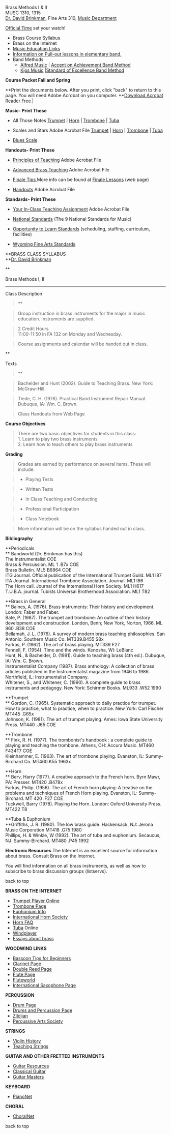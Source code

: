 Brass Methods I & II  
MUSC 1310, 1315  
[Dr. David Brinkman](mailto:brinkman@uwyo.edu), Fine Arts 310, [Music
Department](default.htm)

[Official Time](http://www.time.gov/timezone.cgi?Mountain/d/-7/java) set your
watch!

  * Brass Course Syllabus
  * Brass on the Internet
  * [Music Education Links](dbmusicedlinks.htm)
  * [Information on Pull-out lessons in elementary band.](http://www.manteno.k12.il.us/finearts/advocacy/sectionals.html)
  * Band Methods
    * [Alfred Music](http://www.alfredpub.com/) | [Accent on Achievement Band Method](http://www.alfred.com/frameset.cfm?sub=band)
    * [Kjos Music](http://www.kjos.com/) |[Standard of Excellence Band Method](http://www.kjos.com/band/soe_main.html)

**Course Packet Fall and Spring**

**Print the documents below. After you print, click  "back" to return to this
page. You will need Adobe Acrobat on you computer. **[Download Acrobat Reader
Free ](http://www.adobe.com/products/acrobat/readstep2.html) |

**Music- Print These**

  * All Those Notes [Trumpet](AllThoseTrumpet.pdf) | [Horn](AllThoseHorn.pdf) | [Trombone](AllThoseTrombone.pdf) | [Tuba  
](AllThoseTuba.pdf)

  * Scales and Stars  Adobe Acrobat File [Trumpet](ScalesStarsTrumpet.pdf) | [Horn](ScalesStarsHorn.pdf) | [Trombone](ScalesStarsTrom.pdf) | [Tuba  
](ScalesStarsTuba.pdf)

  * [Blues Scale](bluesscale.pdf) 

**Handouts- Print These**

  * [Principles of Teaching](Principles.pdf) Adobe Acrobat File  

  * [Advanced Brass Teaching](AdvancedBrassTeaching.pdf) Adobe Acrobat File   

  * [Finale Tips ](finaletips.pdf)  More info can be found at [Finale Lessons](finale.htm) (web page)

  * [Handouts](TeachingMaterials.pdf) Adobe Acrobat File  

**Standards- Print These**

  * [Your In-Class Teaching Assignment](TeachingSpring.pdf) Adobe Acrobat File  

  * [National Standards](http://www.menc.org/publication/books/prek12st.html) (The 9 National Standards for Music) 

  * [Opportunity to Learn Standards](http://www.menc.org/publication/books/techstan.htm) (scheduling, staffing, curriculum, facilities)

  * [Wyoming Fine Arts Standards](http://www.k12.wy.us/publications/art.pdf) 











**BRASS CLASS SYLLABUS  
**[Dr. David Brinkman](http://uwadmnweb.uwyo.edu/music/brinkman.htm)

**

Brass Methods I, II

****

Class Description

> **

>

> Group instruction in brass instruments for the major in music education.
Instruments are supplied.

>

> 2 Credit Hours  
>  11:00-11:50 in FA 132 on Monday and Wednesday.

>

> Course assignments and calendar will be handed out in class.

**

Texts

> **

>

> Bachelder and Hunt (2002). Guide to Teaching Brass. New York: McGraw-Hill.

>

> Tiede, C. H. (1976). Practical Band Instrument Repair Manual. Dubuque, IA:
Wm. C. Brown.

>

> Class Handouts from Web Page

**Course Objectives**

> There are two basic objectives for students in this class:  
>  1\. Learn to play two brass instruments  
>  2\. Learn how to teach others to play brass instruments

**Grading**

> Grades are earned by performance on several items.  These will include:

>

>   * Playing Tests

>   * Written Tests

>   * In Class Teaching and Conducting

>   * Professional Participation

>   * Class Notebook

>

>

> More information will be on the syllabus handed out in class.

**Bibliography**

**Periodicals  
** Bandworld (Dr. Brinkman has this)  
The Instrumentalist COE  
Brass & Percussion. ML 1 .B7x COE  
Brass Bulletin. ML5 B6864 COE  
ITG Journal. Official publication of the International Trumpet Guild. ML1 I87  
ITA Journal. International Trombone Association. Journal. ML1 I86  
The Horn call. Journal of the International Horn Society. ML1 H617  
T.U.B.A. journal. Tubists Universal Brotherhood Association. ML1 T82

**Brass in General  
** Baines, A. (1976). Brass instruments: Their history and development.
London: Faber and Faber.  
Bate, P. (1987). The trumpet and trombone: An outline of their history
development and construction. London, Benn; New York, Norton, 1966. ML 960
.B38 COE  
Bellamah, J. L. (1976). A survey of modern brass teaching philosophies. San
Antonio: Southern Music Co. MT339.B455 S8x  
Farkas, P. (1962). The art of brass playing. MT339 F27  
Fennell, F. (1954). Time and the winds. Kenosha, WI: LeBlanc  
Hunt, N., & Bachelder, D. (1991). Guide to teaching brass (4th ed.). Dubuque,
IA: Wm. C. Brown.  
Instrumentalist Company (1987). Brass anthology: A collection of brass
articles published in the Instrumentalist magazine from 1946 to 1986.
Northfield, IL: Instrumentalist Company.  
Whitener, S., and Whitener, C. (1990). A complete guide to brass instruments
and pedagogy. New York: Schirmer Books. ML933 .W52 1990

**Trumpet  
** Gordon, C. (1965). Systematic approach to daily practice for trumpet. How
to practice, what to practice, when to practice. New York: Carl Fischer MT445
.G65x  
Johnson, K. (1981). The art of trumpet playing. Ames: Iowa State University
Press. MT440 .J65 COE

**Trombone  
** Fink, R. H. (1977). The trombonist's handbook : a complete guide to playing
and teaching the trombone. Athens, OH: Accura Music. MT460 F434T7 COE  
Kleinhammer, E. (1963). The art of trombone playing. Evanston, IL: Summy-
Birchard Co. MT460.K55 1963x

**Horn  
** Berv, Harry (1977). A creative approach to the French horn. Byrn Mawr, PA:
Presser. MT420 .B478x  
Farkas, Philip. (1956). The art of French horn playing: A treatise on the
problems and techniques of French Horn playing. Evanston, IL: Summy-Birchard.
MT 420 .F27 COE  
Tuckwell, Barry (1978). Playing the Horn. London: Oxford University Press.
MT422 T8

**Tuba & Euphonium  
**Griffiths, J. R. (1980). The low brass guide. Hackensack, NJ: Jerona Music
Corporation MT418 .G75 1980  
Phillips, H. & Winkle, W (1992). The art of tuba and euphonium. Secaucus, NJ:
Summy-Birchard. MT480 .P45 1992

**Electronic Resources** The Internet is an excellent source for information
about brass. Consult Brass on the Internet.

You will find information on all brass instruments, as well as how to
subscribe to brass discussion groups (listservs).

back to top











**BRASS ON THE INTERNET**

  * [ Trumpet Player Online](http://www.v-zone.com/tpo)
  * [Trombone Page](http://www.missouri.edu/~cceric/index.html)
  * [Euphonium Info](http://www.dwerden.com/bareuph.asp)
  * [International Horn Society](http://www.horndoggie.com/horn/)
  * [Horn FAQ](http://www.io.com/~rboerger/hornfaq.html)
  * [Tuba](http://www.tubaonline.org/) Online
  * [Windplayer](http://www.windplayer.com/index.html)
  * [Essays about brass](http://www.geocities.com/Vienna/3941/index.html)

  **WOODWIND LINKS**

  * [ Bassoon Tips for Beginners](http://www.uidaho.edu/LS/Music/hanna/tips.html)
  * [Clarinet Page](http://www.windplayer.com/wp/clarinet.html)
  * [Double Reed Page](http://wuarchive.wustl.edu/doc/misc/org/doublereeds/)
  * [Flute Page](http://www.geocities.com/Vienna/Choir/8675/)
  * [Fluteworld](http://www.fluteworld.com/Merchant/)
  * [International Saxophone Page](http://www.saxophone.org/) 

**PERCUSSION**

  * [ Drum Page](http://musiciansweb.8m.com/drums.html)
  * [Drums and Percussion Page](http://www.cse.ogi.edu/Drum/)
  * [Zildjian](http://www.zildjian.com/)
  * [Percussive Arts Society](http://www.pas.org/)

**STRINGS**

  * [ Violin History](http://www.nelson.planet.org.nz/~matthew/cbt.html)
  * [Teaching Strings](http://lrs.ed.uiuc.edu/students/r-muel/stringed/home.html)

**GUITAR AND OTHER FRETTED INSTRUMENTS**

  * [ Guitar Resources](http://www.harmony-central.com/Guitar/)
  * [Classical Guitar](http://www.guitarist.com/cg/cg.htm)
  * [Guitar Masters](http://www.guitar-masters.com/)

**KEYBOARD**

  * [ PianoNet](http://www.pianonet.com/pianonet.html)

**CHORAL**

  * [ ChoralNet](http://www.choralnet.org/)

back to top



  



